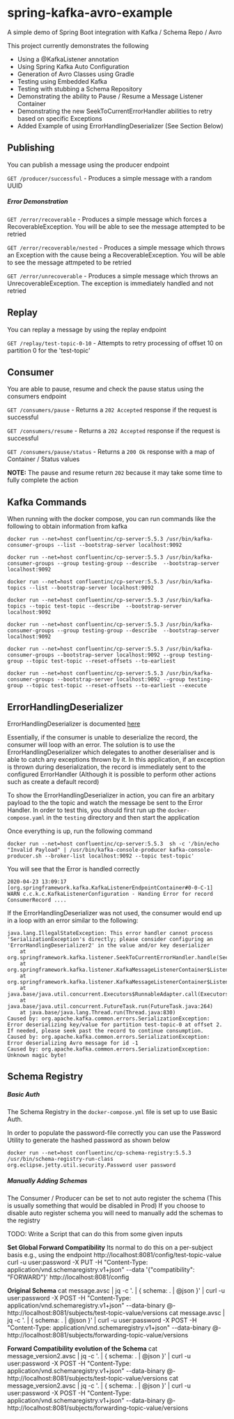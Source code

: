 # spring-kafka-avro-example
A simple demo of Spring Boot integration with Kafka / Schema Repo / Avro

This project currently demonstrates the following

- Using a @KafkaListener annotation
- Using Spring Kafka Auto Configuration
- Generation of Avro Classes using Gradle
- Testing using Embedded Kafka
- Testing with stubbing a Schema Repository
- Demonstrating the ability to Pause / Resume a Message Listener Container
- Demonstrating the new SeekToCurrentErrorHandler abilities to retry based on specific Exceptions
- Added Example of using ErrorHandlingDeserializer (See Section Below)

## Publishing

You can publish a message using the producer endpoint

`GET /producer/successful` - Produces a simple message with a random UUID

##### Error Demonstration

`GET /error/recoverable` - Produces a simple message which forces a RecoverableException. You will be able to see the message attempted to be retried

`GET /error/recoverable/nested` - Produces a simple message which throws an Exception with the cause being a RecoverableException. You will be able to see the message attmpeted to be retried

`GET /error/unrecoverable` - Produces a simple message which throws an UnrecoverableException. The exception is immediately handled and not retried

## Replay

You can replay a message by using the replay endpoint

`GET /replay/test-topic-0-10` - Attempts to retry processing of offset 10 on partition 0 for the 'test-topic'

## Consumer

You are able to pause, resume and check the pause status using the consumers endpoint

`GET /consumers/pause` - Returns a `202 Accepted` response if the request is successful

`GET /consumers/resume` - Returns a `202 Accepted` response if the request is successful

`GET /consumers/pause/status` - Returns a `200 Ok` response with a map of Container / Status values

**NOTE:** The pause and resume return `202` because it may take some time to fully complete the action

## Kafka Commands

When running with the docker compose, you can run commands like the following to obtain information from kafka

`docker run --net=host confluentinc/cp-server:5.5.3 /usr/bin/kafka-consumer-groups --list --bootstrap-server localhost:9092`

`docker run --net=host confluentinc/cp-server:5.5.3 /usr/bin/kafka-consumer-groups --group testing-group --describe  --bootstrap-server localhost:9092`

`docker run --net=host confluentinc/cp-server:5.5.3 /usr/bin/kafka-topics --list --bootstrap-server localhost:9092`

`docker run --net=host confluentinc/cp-server:5.5.3 /usr/bin/kafka-topics --topic test-topic --describe  --bootstrap-server localhost:9092`

`docker run --net=host confluentinc/cp-server:5.5.3 /usr/bin/kafka-consumer-groups --group testing-group --describe  --bootstrap-server localhost:9092`

`docker run --net=host confluentinc/cp-server:5.5.3 /usr/bin/kafka-consumer-groups --bootstrap-server localhost:9092 --group testing-group --topic test-topic --reset-offsets --to-earliest`

`docker run --net=host confluentinc/cp-server:5.5.3 /usr/bin/kafka-consumer-groups --bootstrap-server localhost:9092 --group testing-group --topic test-topic --reset-offsets --to-earliest --execute`

## ErrorHandlingDeserializer

ErrorHandlingDeserializer is documented [here](https://docs.spring.io/spring-kafka/reference/html/#error-handling-deserializer)

Essentially, if the consumer is unable to deserialize the record, the consumer will loop with an error. The solution is to use the ErrorHandlingDeserializer which delegates to another deserialiser and is able to catch any exceptions thrown by it. In this application, if an exception is thrown during deserialization, the record is immediately sent to the configured ErrorHandler (Although it is possible to perform other actions such as create a default record)

To show the ErrorHandlingDeserializer in action, you can fire an arbitary payload to the the topic and watch the message be sent to the Error Handler. In order to test this, you should first run up the `docker-compose.yaml` in the `testing` directory and then start the application

Once everything is up, run the following command

`docker run --net=host confluentinc/cp-server:5.5.3  sh -c '/bin/echo "Invalid Payload" | /usr/bin/kafka-console-producer kafka-console-producer.sh --broker-list localhost:9092 --topic test-topic'`

You will see that the Error is handled correctly

`
2020-04-23 13:09:17 [org.springframework.kafka.KafkaListenerEndpointContainer#0-0-C-1] WARN c.c.k.c.KafkaListenerConfiguration - Handing Error for record ConsumerRecord ....
`

If the ErrorHandlingDeserializer was not used, the consumer would end up in a loop with an error similar to the following:

```
java.lang.IllegalStateException: This error handler cannot process 'SerializationException's directly; please consider configuring an 'ErrorHandlingDeserializer2' in the value and/or key deserializer
	at org.springframework.kafka.listener.SeekToCurrentErrorHandler.handle(SeekToCurrentErrorHandler.java:187)
	at org.springframework.kafka.listener.KafkaMessageListenerContainer$ListenerConsumer.handleConsumerException(KafkaMessageListenerContainer.java:1149)
	at org.springframework.kafka.listener.KafkaMessageListenerContainer$ListenerConsumer.run(KafkaMessageListenerContainer.java:931)
	at java.base/java.util.concurrent.Executors$RunnableAdapter.call(Executors.java:515)
	at java.base/java.util.concurrent.FutureTask.run(FutureTask.java:264)
	at java.base/java.lang.Thread.run(Thread.java:830)
Caused by: org.apache.kafka.common.errors.SerializationException: Error deserializing key/value for partition test-topic-0 at offset 2. If needed, please seek past the record to continue consumption.
Caused by: org.apache.kafka.common.errors.SerializationException: Error deserializing Avro message for id -1
Caused by: org.apache.kafka.common.errors.SerializationException: Unknown magic byte!
```

## Schema Registry

##### Basic Auth
The Schema Registry in the `docker-compose.yml` file is set up to use Basic Auth.

In order to populate the password-file correctly you can use the Password Utility to generate the hashed password as shown below

`docker run --net=host confluentinc/cp-schema-registry:5.5.3 /usr/bin/schema-registry-run-class org.eclipse.jetty.util.security.Password user password`

##### Manually Adding Schemas
The Consumer / Producer can be set to not auto register the schema (This is usually something that would be disabled in Prod)
If you choose to disable auto register schema you will need to manually add the schemas to the registry

TODO: Write a Script that can do this from some given inputs

**Set Global Forward Compatibility**
Its normal to do this on a per-subject basis e.g., using the endpoint http://localhost:8081/config/test-topic-value
curl -u user:password -X PUT -H "Content-Type: application/vnd.schemaregistry.v1+json" --data '{"compatibility": "FORWARD"}' http://localhost:8081/config

**Original Schema**
cat message.avsc | jq -c '. | { schema: . | @json }' | curl -u user:password -X POST -H "Content-Type: application/vnd.schemaregistry.v1+json" --data-binary @- http://localhost:8081/subjects/test-topic-value/versions
cat message.avsc | jq -c '. | { schema: . | @json }' | curl -u user:password -X POST -H "Content-Type: application/vnd.schemaregistry.v1+json" --data-binary @- http://localhost:8081/subjects/forwarding-topic-value/versions

**Forward Compatibility evolution of the Schema**
cat message_version2.avsc | jq -c '. | { schema: . | @json }' | curl -u user:password -X POST -H "Content-Type: application/vnd.schemaregistry.v1+json" --data-binary @- http://localhost:8081/subjects/test-topic-value/versions
cat message_version2.avsc | jq -c '. | { schema: . | @json }' | curl -u user:password -X POST -H "Content-Type: application/vnd.schemaregistry.v1+json" --data-binary @- http://localhost:8081/subjects/forwarding-topic-value/versions

